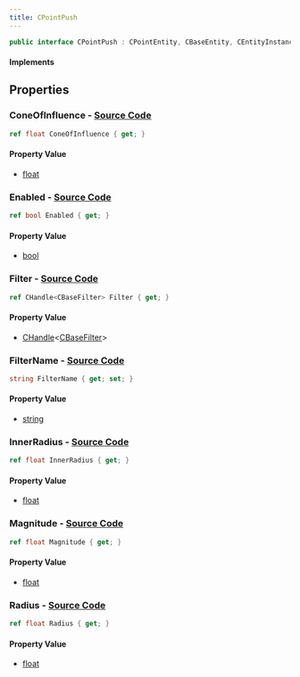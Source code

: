 ```yaml
---
title: CPointPush
---
```


```csharp
public interface CPointPush : CPointEntity, CBaseEntity, CEntityInstance, ISchemaClass<CEntityInstance>, ISchemaClass<CBaseEntity>, ISchemaClass<CPointEntity>, ISchemaClass<CPointPush>, ISchemaField, ISchemaClass, INativeHandle
```

#### Implements

## Properties

### **ConeOfInfluence** - [Source Code](https://github.com/swiftly-solution/swiftlys2/blob/main/managed/src/SwiftlyS2.Generated/Schemas/Interfaces/CPointPush.cs#L24)

```csharp
ref float ConeOfInfluence { get; }
```

#### Property Value

- [float](https://learn.microsoft.com/dotnet/api/system.single)

### **Enabled** - [Source Code](https://github.com/swiftly-solution/swiftlys2/blob/main/managed/src/SwiftlyS2.Generated/Schemas/Interfaces/CPointPush.cs#L16)

```csharp
ref bool Enabled { get; }
```

#### Property Value

- [bool](https://learn.microsoft.com/dotnet/api/system.boolean)

### **Filter** - [Source Code](https://github.com/swiftly-solution/swiftlys2/blob/main/managed/src/SwiftlyS2.Generated/Schemas/Interfaces/CPointPush.cs#L28)

```csharp
ref CHandle<CBaseFilter> Filter { get; }
```

#### Property Value

- [CHandle](/docs/api/shared/natives/chandle-1)<[CBaseFilter](/docs/api/shared/schemadefinitions/cbasefilter)>

### **FilterName** - [Source Code](https://github.com/swiftly-solution/swiftlys2/blob/main/managed/src/SwiftlyS2.Generated/Schemas/Interfaces/CPointPush.cs#L26)

```csharp
string FilterName { get; set; }
```

#### Property Value

- [string](https://learn.microsoft.com/dotnet/api/system.string)

### **InnerRadius** - [Source Code](https://github.com/swiftly-solution/swiftlys2/blob/main/managed/src/SwiftlyS2.Generated/Schemas/Interfaces/CPointPush.cs#L22)

```csharp
ref float InnerRadius { get; }
```

#### Property Value

- [float](https://learn.microsoft.com/dotnet/api/system.single)

### **Magnitude** - [Source Code](https://github.com/swiftly-solution/swiftlys2/blob/main/managed/src/SwiftlyS2.Generated/Schemas/Interfaces/CPointPush.cs#L18)

```csharp
ref float Magnitude { get; }
```

#### Property Value

- [float](https://learn.microsoft.com/dotnet/api/system.single)

### **Radius** - [Source Code](https://github.com/swiftly-solution/swiftlys2/blob/main/managed/src/SwiftlyS2.Generated/Schemas/Interfaces/CPointPush.cs#L20)

```csharp
ref float Radius { get; }
```

#### Property Value

- [float](https://learn.microsoft.com/dotnet/api/system.single)

